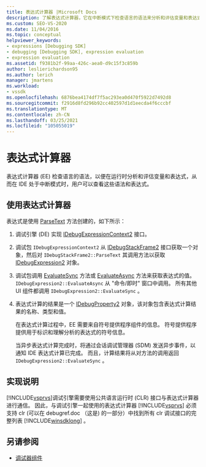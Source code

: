 ```yaml
---
title: 表达式计算器 |Microsoft Docs
description: 了解表达式计算器，它在中断模式下检查语言的语法来分析和评估变量和表达式。
ms.custom: SEO-VS-2020
ms.date: 11/04/2016
ms.topic: conceptual
helpviewer_keywords:
- expressions [Debugging SDK]
- debugging [Debugging SDK], expression evaluation
- expression evaluation
ms.assetid: f9381b2f-99aa-426c-aea0-d9c15f3c859b
author: leslierichardson95
ms.author: lerich
manager: jmartens
ms.workload:
- vssdk
ms.openlocfilehash: 6876bea4174df7f5ac293ea0d470f5922d7492d8
ms.sourcegitcommit: f2916d8fd296b92cc402597d1d1eecda4f6cccbf
ms.translationtype: MT
ms.contentlocale: zh-CN
ms.lasthandoff: 03/25/2021
ms.locfileid: "105055019"
---
```

# <a name="expression-evaluator"></a>表达式计算器
表达式计算器 (EE) 检查语言的语法，以便在运行时分析和评估变量和表达式，从而在 IDE 处于中断模式时，用户可以查看这些语法和表达式。

## <a name="use-expression-evaluators"></a>使用表达式计算器
 表达式是使用 [ParseText](../../extensibility/debugger/reference/idebugexpressioncontext2-parsetext.md) 方法创建的，如下所示：

1. 调试引擎 (DE) 实现 [IDebugExpressionContext2](../../extensibility/debugger/reference/idebugexpressioncontext2.md) 接口。

2. 调试包 `IDebugExpressionContext2` 从 [IDebugStackFrame2](../../extensibility/debugger/reference/idebugstackframe2.md) 接口获取一个对象，然后对 `IDebugStackFrame2::ParseText` 其调用方法以获取 [IDebugExpression2](../../extensibility/debugger/reference/idebugexpression2.md) 对象。

3. 调试包调用 [EvaluateSync](../../extensibility/debugger/reference/idebugexpression2-evaluatesync.md) 方法或 [EvaluateAsync](../../extensibility/debugger/reference/idebugexpression2-evaluateasync.md) 方法来获取表达式的值。 `IDebugExpression2::EvaluateAsync` 从 "命令/即时" 窗口中调用。 所有其他 UI 组件都调用 `IDebugExpression2::EvaluateSync` 。

4. 表达式计算的结果是一个 [IDebugProperty2](../../extensibility/debugger/reference/idebugproperty2.md) 对象，该对象包含表达式计算结果的名称、类型和值。

   在表达式计算过程中，EE 需要来自符号提供程序组件的信息。 符号提供程序提供用于标识和理解分析的表达式的符号信息。

   当异步表达式计算完成时，将通过会话调试管理器 (SDM) 发送异步事件，以通知 IDE 表达式计算已完成。 而且，计算结果将从对方法的调用返回 `IDebugExpression2::EvaluateSync` 。

## <a name="implementation-notes"></a>实现说明
 [!INCLUDE[vsprvs](../../code-quality/includes/vsprvs_md.md)]调试引擎需要使用公共语言运行时 (CLR) 接口与表达式计算器进行通信。 因此，与调试引擎一起使用的表达式计算器 [!INCLUDE[vsprvs](../../code-quality/includes/vsprvs_md.md)] 必须支持 clr (可以在 debugref.doc （这是) 的一部分）中找到所有 clr 调试接口的完整列表 [!INCLUDE[winsdklong](../../deployment/includes/winsdklong_md.md)] 。

## <a name="see-also"></a>另请参阅
- [调试器组件](../../extensibility/debugger/debugger-components.md)

